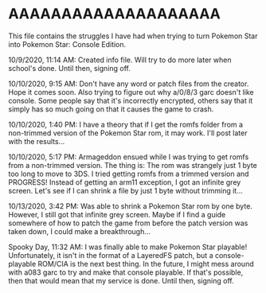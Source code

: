# AAAAAAAAAAAAAAAAAAAA #


This file contains the struggles I have had when trying to turn Pokemon Star into Pokemon Star: Console Edition.


10/9/2020, 11:14 AM: Created info file. Will try to do more later when school's done. Until then, signing off.

10/10/2020, 9:15 AM: Don't have any word or patch files from the creator. Hope it comes soon. Also trying to figure out why a/0/8/3 garc doesn't like console. Some people say that it's incorrectly encrypted, others say that it simply has so much going on that it causes the game to crash.

10/10/2020, 1:40 PM: I have a theory that if I get the romfs folder from a non-trimmed version of the Pokemon Star rom, it may work. I'll post later with the results...

10/10/2020, 5:17 PM: Armageddon ensued while I was trying to get romfs from a non-trimmed version. The thing is: The rom was strangely just 1 byte too long to move to 3DS. I tried getting romfs from a trimmed version and PROGRESS! Instead of getting an arm11 exception, I got an infinite grey screen. Let's see if I can shrink a file by just 1 byte without trimming it...

10/13/2020, 3:42 PM: Was able to shrink a Pokemon Star rom by one byte. However, I still got that infinite grey screen. Maybe if I find a guide somewhere of how to patch the game from before the patch version was taken down, I could make a breakthrough...

Spooky Day, 11:32 AM: I was finally able to make Pokemon Star playable! Unfortunately, it isn't in the format of a LayeredFS patch, but a console-playable ROM/CIA is the next best thing. In the future, I might mess around with a083 garc to try and make that console playable. If that's possible, then that would mean that my service is done. Until then, signing off.
